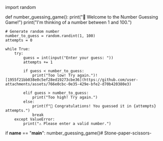 import random

def number_guessing_game():
    print("🎲 Welcome to the Number Guessing Game!")
    print("I'm thinking of a number between 1 and 100.")

    # Generate random number
    number_to_guess = random.randint(1, 100)
    attempts = 0

    while True:
        try:
            guess = int(input("Enter your guess: "))
            attempts += 1

            if guess < number_to_guess:
                print("Too low! Try again.")![1955f21bb038e0c5ef28ed19273cbe36](https://github.com/user-attachments/assets/766e0cbc-0e35-429e-bfe2-d70b420380e3)

            elif guess > number_to_guess:
                print("Too high! Try again.")
            else:
                print(f"🎉 Congratulations! You guessed it in {attempts} attempts.")
                break
        except ValueError:
            print("⚠️ Please enter a valid number.")

if __name__ == "__main__":
    number_guessing_game()# Stone-paper-scissors-
